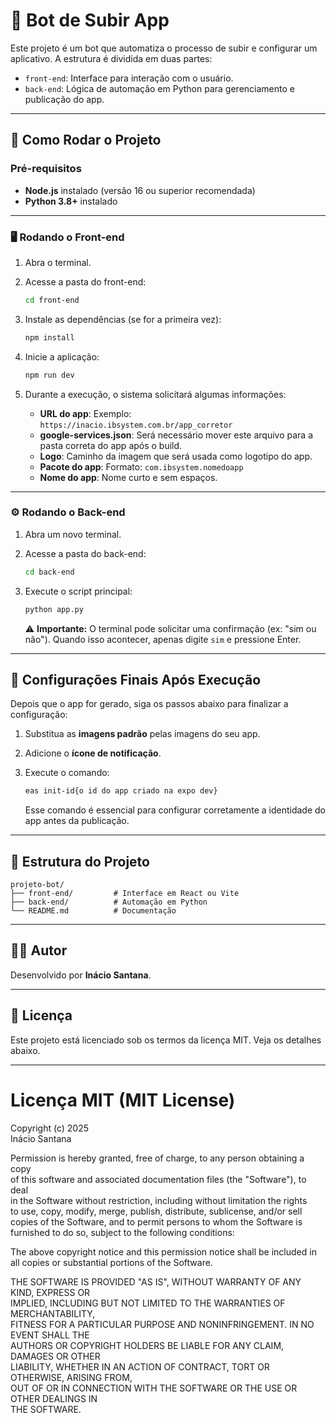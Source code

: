 # 🤖 Bot de Subir App

Este projeto é um bot que automatiza o processo de subir e configurar um aplicativo. A estrutura é dividida em duas partes:

- `front-end`: Interface para interação com o usuário.
- `back-end`: Lógica de automação em Python para gerenciamento e publicação do app.

---

## 🚀 Como Rodar o Projeto

### Pré-requisitos

- **Node.js** instalado (versão 16 ou superior recomendada)
- **Python 3.8+** instalado

---

### 🖥️ Rodando o Front-end

1. Abra o terminal.
2. Acesse a pasta do front-end:

   ```bash
   cd front-end
   ```

3. Instale as dependências (se for a primeira vez):

   ```bash
   npm install
   ```

4. Inicie a aplicação:

   ```bash
   npm run dev
   ```

5. Durante a execução, o sistema solicitará algumas informações:
   - **URL do app**: Exemplo: `https://inacio.ibsystem.com.br/app_corretor`
   - **google-services.json**: Será necessário mover este arquivo para a pasta correta do app após o build.
   - **Logo**: Caminho da imagem que será usada como logotipo do app.
   - **Pacote do app**: Formato: `com.ibsystem.nomedoapp`
   - **Nome do app**: Nome curto e sem espaços.

---

### ⚙️ Rodando o Back-end

1. Abra um novo terminal.
2. Acesse a pasta do back-end:

   ```bash
   cd back-end
   ```

3. Execute o script principal:

   ```bash
   python app.py
   ```

   ⚠️ **Importante:** O terminal pode solicitar uma confirmação (ex: "sim ou não"). Quando isso acontecer, apenas digite `sim` e pressione Enter.

---

## 🧩 Configurações Finais Após Execução

Depois que o app for gerado, siga os passos abaixo para finalizar a configuração:

1. Substitua as **imagens padrão** pelas imagens do seu app.
2. Adicione o **ícone de notificação**.
3. Execute o comando:

   ```bash
   eas init-id{o id do app criado na expo dev}
   ```

   Esse comando é essencial para configurar corretamente a identidade do app antes da publicação.

---

## 📁 Estrutura do Projeto

```
projeto-bot/
├── front-end/         # Interface em React ou Vite
├── back-end/          # Automação em Python
└── README.md          # Documentação
```

---

## 👨‍💻 Autor

Desenvolvido por **Inácio Santana**.

---

## 📄 Licença

Este projeto está licenciado sob os termos da licença MIT. Veja os detalhes abaixo.

---

# Licença MIT (MIT License)

Copyright (c) 2025  
Inácio Santana

Permission is hereby granted, free of charge, to any person obtaining a copy  
of this software and associated documentation files (the "Software"), to deal  
in the Software without restriction, including without limitation the rights  
to use, copy, modify, merge, publish, distribute, sublicense, and/or sell  
copies of the Software, and to permit persons to whom the Software is  
furnished to do so, subject to the following conditions:

The above copyright notice and this permission notice shall be included in  
all copies or substantial portions of the Software.

THE SOFTWARE IS PROVIDED "AS IS", WITHOUT WARRANTY OF ANY KIND, EXPRESS OR  
IMPLIED, INCLUDING BUT NOT LIMITED TO THE WARRANTIES OF MERCHANTABILITY,  
FITNESS FOR A PARTICULAR PURPOSE AND NONINFRINGEMENT. IN NO EVENT SHALL THE  
AUTHORS OR COPYRIGHT HOLDERS BE LIABLE FOR ANY CLAIM, DAMAGES OR OTHER  
LIABILITY, WHETHER IN AN ACTION OF CONTRACT, TORT OR OTHERWISE, ARISING FROM,  
OUT OF OR IN CONNECTION WITH THE SOFTWARE OR THE USE OR OTHER DEALINGS IN  
THE SOFTWARE.
